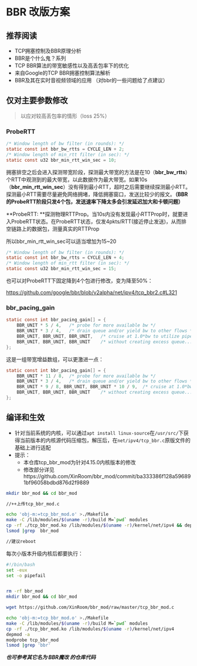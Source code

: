# BBR 改版方案



## 推荐阅读

* TCP拥塞控制及BBR原理分析
* BBR是个什么鬼？系列
* TCP BBR算法的带宽敏感性以及高丢包率下的优化
* 来自Google的TCP BBR拥塞控制算法解析
* BBR及其在实时音视频领域的应用 （对bbr的一些问题给了点建议）



## 仅对主要参数修改

> 以应对较高丢包率的情形（loss 25%）



### ProbeRTT

```c
/* Window length of bw filter (in rounds): */
static const int bbr_bw_rtts = CYCLE_LEN + 2; 
/* Window length of min_rtt filter (in sec): */
static const u32 bbr_min_rtt_win_sec = 10;
```

拥塞排空之后会进入探测带宽阶段，探测最大带宽的方法是在10（**bbr_bw_rtts**）个RTT中观测到的最大带宽，以此数据作为最大带宽。如果10s（**bbr_min_rtt_win_sec**）没有得到最小RTT，超时之后需要继续探测最小RTT。探测最小RTT需要尽量避免网络拥堵，降低拥塞窗口，发送比较少的报文。**（BBR的ProbeRTT阶段只发4个包，发送速率下降太多会引发延迟加大和卡顿问题）**

**ProbeRTT: **探测物理RTTProp。当10s内没有发现最小RTTProp时，就要进入ProbeRTT状态。在ProbeRTT状态，仅发4pkts/RTT(接近停止发送)，从而排空链路上的数据包，测量真实的RTTProp

所以bbr_min_rtt_win_sec可以适当增加为15~20

```c
/* Window length of bw filter (in rounds): */
static const int bbr_bw_rtts = CYCLE_LEN + 4; 
/* Window length of min_rtt filter (in sec): */
static const u32 bbr_min_rtt_win_sec = 15;
```

也可以对ProbeRTT下固定降到4个包进行修改，变为降至50%：

https://github.com/google/bbr/blob/v2alpha/net/ipv4/tcp_bbr2.c#L321





### bbr_pacing_gain

```c
static const int bbr_pacing_gain[] = {
	BBR_UNIT * 5 / 4,	/* probe for more available bw */
	BBR_UNIT * 3 / 4,	/* drain queue and/or yield bw to other flows */
	BBR_UNIT, BBR_UNIT, BBR_UNIT,	/* cruise at 1.0*bw to utilize pipe, */
	BBR_UNIT, BBR_UNIT, BBR_UNIT	/* without creating excess queue... */
};
```

这是一组带宽增益数组，可以更激进一点：

```c
static const int bbr_pacing_gain[] = {
	BBR_UNIT * 11 / 8,	/* probe for more available bw */
	BBR_UNIT * 3 / 4,	/* drain queue and/or yield bw to other flows */
	BBR_UNIT * 9 / 8, BBR_UNIT, BBR_UNIT * 10 / 9,	/* cruise at 1.0*bw to utilize pipe, */
	BBR_UNIT, BBR_UNIT, BBR_UNIT	/* without creating excess queue... */
};
```







## 编译和生效

* 针对当前系统的内核，可以通过`apt install linux-source`在`/usr/src/`下获得当前版本的内核源代码压缩包，解压后，在`net/ipv4/tcp_bbr.c`原版文件的基础上进行适配
* 提示：
  * 本仓库tcp_bbr_mod为针对4.15.0内核版本的修改
  * 修改部分详见https://github.com/XinRoom/bbr_mod/commit/ba333386f128a596891bf96058bdbd876d2f9889

```bash
mkdir bbr_mod && cd bbr_mod

//++上传tcp_bbr_mod.c

echo 'obj-m:=tcp_bbr_mod.o' >./Makefile
make -C /lib/modules/$(uname -r)/build M=`pwd` modules
cp -rf ./tcp_bbr_mod.ko /lib/modules/$(uname -r)/kernel/net/ipv4 && depmod -a && modprobe tcp_bbr_mod
lsmod |grep  bbr_mod

//建议reboot
```

每次小版本升级内核后都要执行：
```bash
#!/bin/bash
set -eux
set -o pipefail


rm -rf bbr_mod
mkdir bbr_mod && cd bbr_mod

wget https://github.com/XinRoom/bbr_mod/raw/master/tcp_bbr_mod.c

echo 'obj-m:=tcp_bbr_mod.o' >./Makefile
make -C /lib/modules/$(uname -r)/build M=`pwd` modules
cp -rf ./tcp_bbr_mod.ko /lib/modules/$(uname -r)/kernel/net/ipv4
depmod -a
modprobe tcp_bbr_mod
lsmod |grep 'bbr'
```





***也可参考其它名为 BBR魔改 的仓库代码***